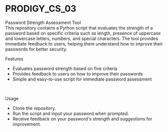 # PRODIGY_CS_03

Password Strength Assessment Tool
<br>
This repository contains a Python script that evaluates the strength of a password based on specific criteria such as length, presence of uppercase and lowercase letters, numbers, and special characters. The tool provides immediate feedback to users, helping them understand how to improve their passwords for better security.

Features
- Evaluates password strength based on five criteria
- Provides feedback to users on how to improve their passwords
- Simple and easy-to-use script for immediate password assessment

<br>

Usage
- Clone the repository.
- Run the script and input your password when prompted.
- Receive feedback on your password's strength and suggestions for improvement.

